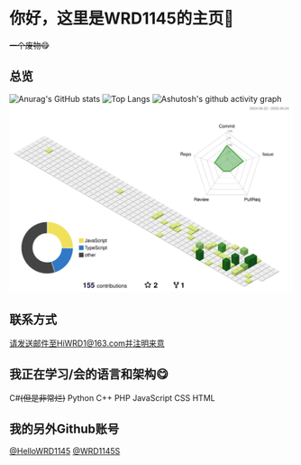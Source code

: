# 你好，这里是WRD1145的主页👋
~~一个废物😋~~

## 总览
![Anurag's GitHub stats](https://github-readme-stats.vercel.app/api?username=WRD1145)
![Top Langs](https://github-readme-stats.vercel.app/api/top-langs/?username=WRD1145)
![Ashutosh's github activity graph](https://github-readme-activity-graph.vercel.app/graph?username=WRD1145)
![](./profile-3d-contrib/profile-green-animate.svg)
## 联系方式
请发送邮件至HiWRD1@163.com并注明来意

## 我正在学习/会的语言和架构😋
C#~~(但是非常烂)~~  Python C++ PHP JavaScript CSS HTML

## 我的另外Github账号
[@HelloWRD1145](https://github.com/HelloWRD1145)
[@WRD1145S](https://github.com/WRD1145S)
